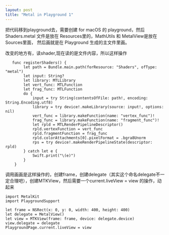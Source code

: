 ```yaml
---
layout: post
title: "Metal in Playground 1"
---
```




把代码移到playground去，需要创建 for macOS 的 playground，然后 Shaders.metal 文件是放在 Resources里的，MathUtils 和 MetalView是放在Sources里面， 然后画就是在 Playground 生成的主文件里画。


改变的地方有，读shader,现在读的是文件内容，所以这样操作


```
   func registerShaders() {
        let path = Bundle.main.path(forResource: "Shaders", ofType: "metal")
        let input: String?
        let library: MTLLibrary
        let vert_func: MTLFunction
        let frag_func: MTLFunction
        do {
            input = try String(contentsOfFile: path!, encoding: String.Encoding.utf8)
            library = try device!.makeLibrary(source: input!, options: nil)
            vert_func = library.makeFunction(name: "vertex_func")!
            frag_func = library.makeFunction(name: "fragment_func")!
            let rpld = MTLRenderPipelineDescriptor()
            rpld.vertexFunction = vert_func
            rpld.fragmentFunction = frag_func
            rpld.colorAttachments[0].pixelFormat = .bgra8Unorm
            rps = try device!.makeRenderPipelineState(descriptor: rpld)
        } catch let e {
            Swift.print("\(e)")
        }
    }
```

调用画画是这样操作的，创建frame，创建delegate（其实这个命名delegate不一定合理吧），创建MTKView，然后需要一个current.liveView = view 的操作，动起来


```
import MetalKit
import PlaygroundSupport

let frame = NSRect(x: 0, y: 0, width: 400, height: 400)
let delegate = MetalView()
let view = MTKView(frame: frame, device: delegate.device)
view.delegate = delegate
PlaygroundPage.current.liveView = view
```
